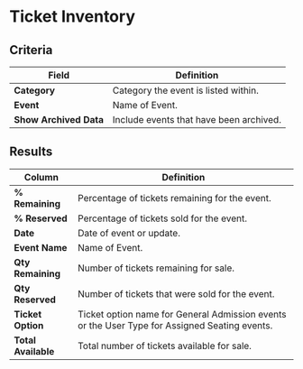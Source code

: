 # Ticket Inventory

## Criteria

| **Field** | **Definition** |
| --- | --- |
| **Category** | Category the event is listed within. |
| **Event** |Name of Event.|
| **Show Archived Data** | Include events that have been archived. |

## Results

| **Column** | **Definition** |
| --- | --- |
| **% Remaining** | Percentage of tickets remaining for the event.|
| **% Reserved** | Percentage of tickets sold for the event.|
| **Date** | Date of event or update. |
| **Event Name** | Name of Event.|
| **Qty Remaining** | Number of tickets remaining for sale.|
| **Qty Reserved** | Number of tickets that were sold for the event.|
| **Ticket Option** | Ticket option name for General Admission events or the User Type for Assigned Seating events. |
| **Total Available** | Total number of tickets available for sale.|

